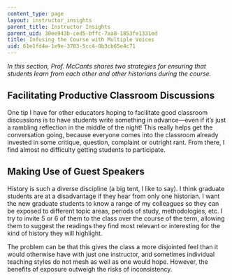 ```yaml
---
content_type: page
layout: instructor_insights
parent_title: Instructor Insights
parent_uid: 30ee943b-ced5-bffc-7aa8-1853fe1331ed
title: Infusing the Course with Multiple Voices
uid: 61e1fd4a-1e9e-3783-5cc4-8b3cb65e4c71
---
```


_In this section, Prof. McCants shares two strategies for ensuring that students learn from each other and other historians during the course._

Facilitating Productive Classroom Discussions
---------------------------------------------

One tip I have for other educators hoping to facilitate good classroom discussions is to have students write something in advance—even if it’s just a rambling reflection in the middle of the night! This really helps get the conversation going, because everyone comes into the classroom already invested in some critique, question, complaint or outright rant. From there, I find almost no difficulty getting students to participate.

Making Use of Guest Speakers
----------------------------

History is such a diverse discipline (a big tent, I like to say). I think graduate students are at a disadvantage if they hear from only one historian. I want the new graduate students to know a range of my colleagues so they can be exposed to different topic areas, periods of study, methodologies, etc. I try to invite 5 or 6 of them to the class over the course of the term, allowing them to suggest the readings they find most relevant or interesting for the kind of history they will highlight.

The problem can be that this gives the class a more disjointed feel than it would otherwise have with just one instructor, and sometimes individual teaching styles do not mesh as well as one would hope. However, the benefits of exposure outweigh the risks of inconsistency.